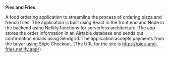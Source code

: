 **Pies and Fries**

 A food ordering application to streamline the process of 
 ordering pizza and french fries.
 The application is built using React in the front end and Node in the backend using Netlify functions for serverless  architecture.
 The app stores the order information in an Airtable database
 and sends out confirmation emails using Sendgrid. The 
 application accepts payments from the buyer using Stipe Checkout. (The  URL  for the site is https://pies-and-fries.netlify.app/) 
  
 

